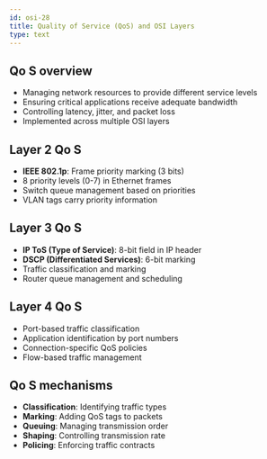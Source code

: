 ```yaml
---
id: osi-28
title: Quality of Service (QoS) and OSI Layers
type: text
---
```



## Qo S overview

- Managing network resources to provide different service levels
- Ensuring critical applications receive adequate bandwidth
- Controlling latency, jitter, and packet loss
- Implemented across multiple OSI layers

## Layer 2  Qo S

- **IEEE 802.1p**: Frame priority marking (3 bits)
- 8 priority levels (0-7) in Ethernet frames
- Switch queue management based on priorities
- VLAN tags carry priority information

## Layer 3  Qo S

- **IP ToS (Type of Service)**: 8-bit field in IP header
- **DSCP (Differentiated Services)**: 6-bit marking
- Traffic classification and marking
- Router queue management and scheduling

## Layer 4  Qo S

- Port-based traffic classification
- Application identification by port numbers
- Connection-specific QoS policies
- Flow-based traffic management

## Qo S mechanisms

- **Classification**: Identifying traffic types
- **Marking**: Adding QoS tags to packets
- **Queuing**: Managing transmission order
- **Shaping**: Controlling transmission rate
- **Policing**: Enforcing traffic contracts